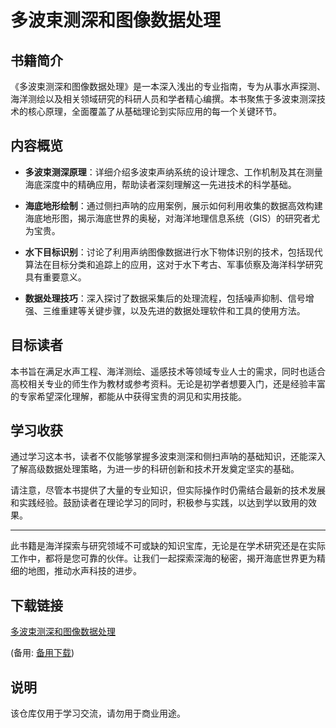 # 多波束测深和图像数据处理

## 书籍简介

《多波束测深和图像数据处理》是一本深入浅出的专业指南，专为从事水声探测、海洋测绘以及相关领域研究的科研人员和学者精心编撰。本书聚焦于多波束测深技术的核心原理，全面覆盖了从基础理论到实际应用的每一个关键环节。

## 内容概览

- **多波束测深原理**：详细介绍多波束声纳系统的设计理念、工作机制及其在测量海底深度中的精确应用，帮助读者深刻理解这一先进技术的科学基础。

- **海底地形绘制**：通过侧扫声呐的应用案例，展示如何利用收集的数据高效构建海底地形图，揭示海底世界的奥秘，对海洋地理信息系统（GIS）的研究者尤为宝贵。

- **水下目标识别**：讨论了利用声纳图像数据进行水下物体识别的技术，包括现代算法在目标分类和追踪上的应用，这对于水下考古、军事侦察及海洋科学研究具有重要意义。

- **数据处理技巧**：深入探讨了数据采集后的处理流程，包括噪声抑制、信号增强、三维重建等关键步骤，以及先进的数据处理软件和工具的使用方法。

## 目标读者

本书旨在满足水声工程、海洋测绘、遥感技术等领域专业人士的需求，同时也适合高校相关专业的师生作为教材或参考资料。无论是初学者想要入门，还是经验丰富的专家希望深化理解，都能从中获得宝贵的洞见和实用技能。

## 学习收获

通过学习这本书，读者不仅能够掌握多波束测深和侧扫声呐的基础知识，还能深入了解高级数据处理策略，为进一步的科研创新和技术开发奠定坚实的基础。

请注意，尽管本书提供了大量的专业知识，但实际操作时仍需结合最新的技术发展和实践经验。鼓励读者在理论学习的同时，积极参与实践，以达到学以致用的效果。

---

此书籍是海洋探索与研究领域不可或缺的知识宝库，无论是在学术研究还是在实际工作中，都将是您可靠的伙伴。让我们一起探索深海的秘密，揭开海底世界更为精细的地图，推动水声科技的进步。

## 下载链接
[多波束测深和图像数据处理](https://pan.quark.cn/s/4b19b5c93c92) 

(备用: [备用下载](https://pan.baidu.com/s/1L9_Pyz-TfFGtv4JUD2dKyA?pwd=1234))

## 说明

该仓库仅用于学习交流，请勿用于商业用途。
